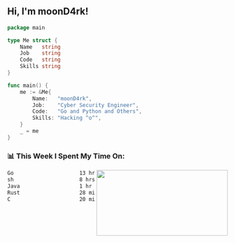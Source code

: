<h2> Hi, I'm moonD4rk!</h2>

```go
package main

type Me struct {
	Name   string
	Job    string
	Code   string
	Skills string
}

func main() {
	me := &Me{
		Name:   "moonD4rk",
		Job:    "Cyber Security Engineer",
		Code:   "Go and Python and Others",
		Skills: "Hacking ^o^",
	}
	_ = me
}
```

<h3>📊 This Week I Spent My Time On:</h3>
<img align='right' src="https://github-readme-stats.vercel.app/api?username=moond4rk&show_icons=true&theme=radical", width="300" height="150">

<!--START_SECTION:waka-->

```txt
Go                     13 hrs 29 mins  █████████████▓░░░░░░░░░░░   54.07 %
sh                     8 hrs 31 mins   ████████▓░░░░░░░░░░░░░░░░   34.15 %
Java                   1 hr 17 mins    █▒░░░░░░░░░░░░░░░░░░░░░░░   05.16 %
Rust                   28 mins         ▒░░░░░░░░░░░░░░░░░░░░░░░░   01.88 %
C                      20 mins         ▒░░░░░░░░░░░░░░░░░░░░░░░░   01.34 %
```

<!--END_SECTION:waka-->

